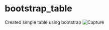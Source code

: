 # bootstrap_table
Created simple table using bootstrap 
![Capture](https://user-images.githubusercontent.com/91747307/152413373-e8e86efb-1961-4401-a06a-4c8dd5f5c19f.JPG)

